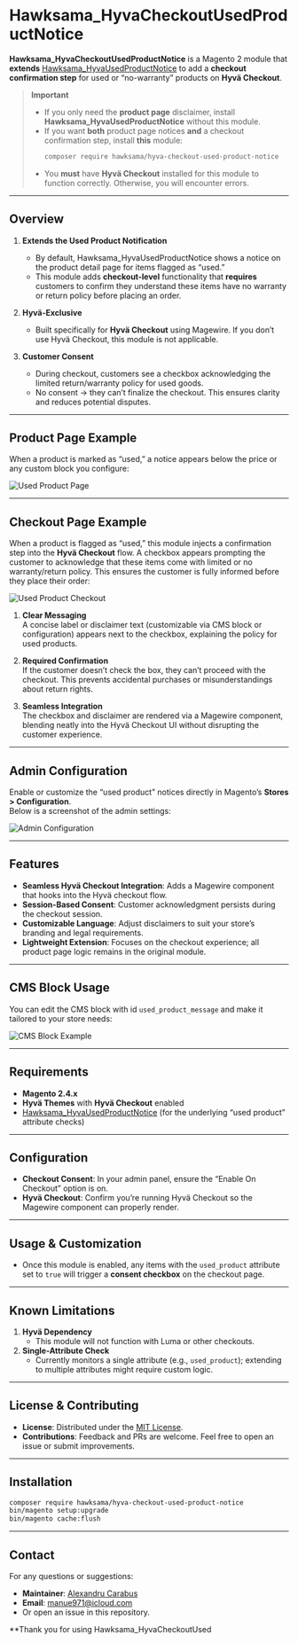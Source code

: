 # Hawksama_HyvaCheckoutUsedProductNotice

**Hawksama_HyvaCheckoutUsedProductNotice** is a Magento 2 module that **extends** [Hawksama_HyvaUsedProductNotice](https://github.com/hawksama/hyva-used-product-notice) to add a **checkout confirmation step** for used or “no-warranty” products on **Hyvä Checkout**.

> **Important**
> - If you only need the **product page** disclaimer, install **Hawksama_HyvaUsedProductNotice** without this module.
> - If you want **both** product page notices **and** a checkout confirmation step, install **this** module:
>   ```bash
>   composer require hawksama/hyva-checkout-used-product-notice
>   ```
> - You **must** have **Hyvä Checkout** installed for this module to function correctly. Otherwise, you will encounter errors.

---

## Overview

1. **Extends the Used Product Notification**
    - By default, Hawksama_HyvaUsedProductNotice shows a notice on the product detail page for items flagged as “used.”
    - This module adds **checkout-level** functionality that **requires** customers to confirm they understand these items have no warranty or return policy before placing an order.

2. **Hyvä-Exclusive**
    - Built specifically for **Hyvä Checkout** using Magewire. If you don’t use Hyvä Checkout, this module is not applicable.

3. **Customer Consent**
    - During checkout, customers see a checkbox acknowledging the limited return/warranty policy for used goods.
    - No consent → they can’t finalize the checkout. This ensures clarity and reduces potential disputes.

---

## Product Page Example

When a product is marked as “used,” a notice appears below the price or any custom block you configure:

![Used Product Page](docs/images/used-product-PDP.png)

---

## Checkout Page Example

When a product is flagged as “used,” this module injects a confirmation step into the **Hyvä Checkout** flow. A checkbox appears prompting the customer to acknowledge that these items come with limited or no warranty/return policy. This ensures the customer is fully informed before they place their order:

![Used Product Checkout](docs/images/used-product-checkout.png)

1. **Clear Messaging**  
   A concise label or disclaimer text (customizable via CMS block or configuration) appears next to the checkbox, explaining the policy for used products.

2. **Required Confirmation**  
   If the customer doesn’t check the box, they can’t proceed with the checkout. This prevents accidental purchases or misunderstandings about return rights.

3. **Seamless Integration**  
   The checkbox and disclaimer are rendered via a Magewire component, blending neatly into the Hyvä Checkout UI without disrupting the customer experience.

---

## Admin Configuration

Enable or customize the “used product” notices directly in Magento’s **Stores > Configuration**.  
Below is a screenshot of the admin settings:

![Admin Configuration](docs/images/admin-config.png)

---

## Features

- **Seamless Hyvä Checkout Integration**: Adds a Magewire component that hooks into the Hyvä checkout flow.
- **Session-Based Consent**: Customer acknowledgment persists during the checkout session.
- **Customizable Language**: Adjust disclaimers to suit your store’s branding and legal requirements.
- **Lightweight Extension**: Focuses on the checkout experience; all product page logic remains in the original module.

---

## CMS Block Usage

You can edit the CMS block with id `used_product_message` and make it tailored to your store needs:

![CMS Block Example](docs/images/cms-block.png)

---

## Requirements

- **Magento 2.4.x**
- **Hyvä Themes** with **Hyvä Checkout** enabled
- [Hawksama_HyvaUsedProductNotice](https://github.com/hawksama/hyva-used-product-notice) (for the underlying “used product” attribute checks)

---

## Configuration

- **Checkout Consent**: In your admin panel, ensure the “Enable On Checkout” option is on.
- **Hyvä Checkout**: Confirm you’re running Hyvä Checkout so the Magewire component can properly render.

---

## Usage & Customization

- Once this module is enabled, any items with the `used_product` attribute set to `true` will trigger a **consent checkbox** on the checkout page.

---

## Known Limitations

1. **Hyvä Dependency**
    - This module will not function with Luma or other checkouts.
2. **Single-Attribute Check**
    - Currently monitors a single attribute (e.g., `used_product`); extending to multiple attributes might require custom logic.

---

## License & Contributing

- **License**: Distributed under the [MIT License](LICENSE).
- **Contributions**: Feedback and PRs are welcome. Feel free to open an issue or submit improvements.

---

## Installation

```bash
composer require hawksama/hyva-checkout-used-product-notice
bin/magento setup:upgrade
bin/magento cache:flush
```

---

## Contact

For any questions or suggestions:
- **Maintainer**: [Alexandru Carabus](https://www.linkedin.com/in/alexandru-manuel-carabus/)
- **Email**: [manue971@icloud.com](mailto:manue971@icloud.com)
- Or open an issue in this repository.

**Thank you for using Hawksama_HyvaCheckoutUsed


